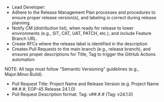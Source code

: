 - Lead Developer:
- Adhere to the Release Management Plan processes and procedures to ensure proper release version(s), and labeling is correct during release planning.
- Notify CM (distribution list), when ready for release to lower environments (e.g., SIT, CAT, UAT, PATCH, etc.), and include Feature Branch URL.
- Create RFCs where the release label is identified in the description
- Creates Pull Requests to the main branch (e.g., release branch), and ensures proper descriptions for Title, Tag to trigger the GitHub Actions automation

NOTE: All tags must follow “Semantic Versioning” guidelines (e.g., Major.Minor.Build). 
-	Pull Request Title: Project Name and Release Version (e.g. Project Name ##.#.#, EOP-45 Release 24.1.0)
-	Pull Request Description format: Tag: v##.#.# (Tag: v24.1.0)

